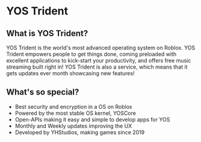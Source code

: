 # YOS Trident

## What is YOS Trident?
YOS Trident is the world's most advanced operating system on Roblox. YOS Trident empowers people to get things done, coming preloaded with excellent applications to kick-start your productivity, and offers free music streaming built right in! YOS Trident is also a service, which means that it gets updates ever month showcasing new features!

## What's so special?
- Best security and encryption in a OS on Roblox
- Powered by the most stable OS kernel, YOSCore
- Open-APIs making it easy and simple to develop apps for YOS
- Monthly and Weekly updates improving the UX
- Developed by YHStudios, making games since 2019
